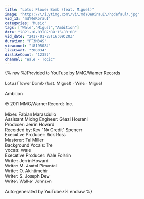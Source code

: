 ```yaml
---
title: "Lotus Flower Bomb (feat. Miguel)"
image: "https:\/\/i.ytimg.com\/vi\/mdYOeK5rauI\/hqdefault.jpg"
vid_id: "mdYOeK5rauI"
categories: "Music"
tags: ["Wale","Miguel","Ambition"]
date: "2021-10-03T07:09:15+03:00"
vid_date: "2017-01-25T16:09:20Z"
duration: "PT3M34S"
viewcount: "18195084"
likeCount: "208034"
dislikeCount: "12357"
channel: "Wale - Topic"
---
```

{% raw %}Provided to YouTube by MMG/Warner Records<br /><br />Lotus Flower Bomb (feat. Miguel) · Wale · Miguel<br /><br />Ambition<br /><br />℗ 2011 MMG/Warner Records Inc.<br /><br />Mixer: Fabian Marasciullo<br />Assistant  Mixing  Engineer: Ghazi Hourani<br />Producer: Jerrin Howard<br />Recorded by: Kev &quot;No Credit&quot; Spencer<br />Executive  Producer: Rick Ross<br />Masterer: Tal Miller<br />Background  Vocals: Tre<br />Vocals: Wale<br />Executive  Producer: Wale Folarin<br />Writer: Jerrin Howard<br />Writer: M. Jontel Pimentel<br />Writer: O. Akintimehin<br />Writer: S. Joseph Dew<br />Writer: Walker Johnson<br /><br />Auto-generated by YouTube.{% endraw %}
